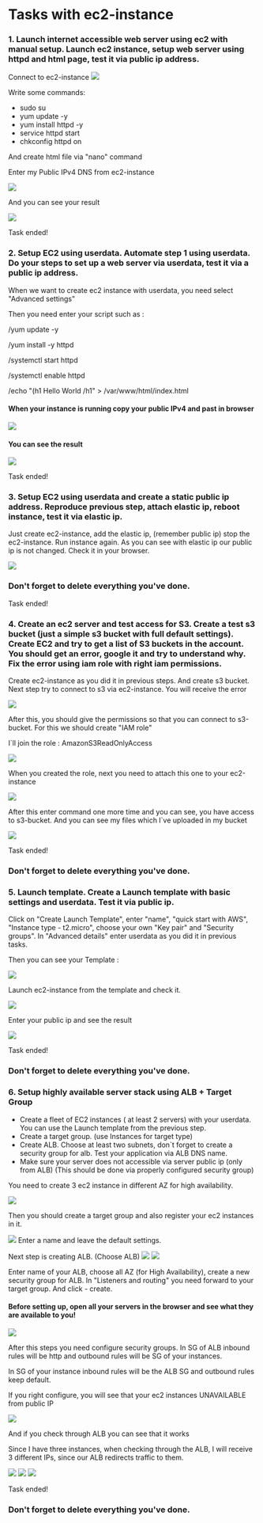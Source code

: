# Tasks with ec2-instance

### 1. Launch internet accessible web server using ec2 with manual setup. Launch ec2 instance, setup web server using httpd and html page, test it via public ip address.

Connect to ec2-instance
![](assets/connect-to-ec2.png)

Write some commands:

- sudo su
- yum update -y
- yum install httpd -y
- service httpd start
- chkconfig httpd on

And create html file via "nano" command


Enter my Public IPv4 DNS from ec2-instance

![](assets/ec2-dns-name.png)

And you can see your result

![](assets/ended-task1.png)

Task ended!

### 2. Setup EC2 using userdata. Automate step 1 using userdata. Do your steps to set up a web server via userdata, test it via a public ip address.

When we want to create ec2 instance with userdata, you need select "Advanced settings" 

Then you need enter your script such as :

/yum update -y

/yum install -y httpd

/systemctl start httpd

/systemctl enable httpd

/echo "(h1 Hello World /h1" > /var/www/html/index.html

#### When your instance is running copy your public IPv4 and past in browser

![](assets/public-ip.png)

#### You can see the result

![](assets/result-hello-world.png)

Task ended!

### 3. Setup EC2 using userdata and create a static public ip address. Reproduce previous step, attach elastic ip, reboot instance, test it via elastic ip.

Just create ec2-instance, add the elastic ip, (remember public ip) stop the ec2-instance.
Run instance again.
As you can see with elastic ip our public ip is not changed. Check it in your browser.

![](assets/public-elastic-ip.png)

### Don't forget to delete everything you've done.

Task ended!

### 4. Create an ec2 server and test access for S3. Create a test s3 bucket (just a simple s3 bucket with full default settings). Create EC2 and try to get a list of S3 buckets in the account. You should get an error, google it and try to understand why. Fix the error using iam role with right iam permissions.

Create ec2-instance as you did it in previous steps. And create s3 bucket.
Next step try to connect to s3 via ec2-instance. You will receive the error

![](assets/try-connect-to-bucket.png)

After this, you should give the permissions so that you can connect to s3-bucket.
For this we should create "IAM role"

I`ll join the role : AmazonS3ReadOnlyAccess

![](assets/s3-aim-policy.png)

When you created the role, next you need to attach this one to your ec2-instance

![](assets/attach-role.png)

After this enter command one more time and you can see, you have access to s3-bucket. And you can see my files which I`ve uploaded in my bucket

![](assets/s3-bucket-files.png)

Task ended!

### Don't forget to delete everything you've done.

### 5. Launch template. Create a Launch template with basic settings and userdata. Test it via public ip.

Click on "Create Launch Template", enter "name", "quick start with AWS", "Instance type - t2.micro", choose your own "Key pair" and "Security groups".
In "Advanced details" enter userdata as you did it in previous tasks.

Then you can see your Template :

![](assets/ec2-template.png)

Launch ec2-instance from the template and check it.

![](assets/check-template.png)

Enter your public ip and see the result

![](assets/hw.png)

Task ended!

### Don't forget to delete everything you've done.

### 6. Setup highly available server stack using ALB + Target Group

- Create a fleet of EC2 instances ( at least 2 servers) with your userdata. You can use the Launch template from the previous step.
- Create a target group. (use Instances for target type)
- Create ALB. Choose at least two subnets, don`t forget to create a security group for alb.
  Test your application via ALB DNS name.
- Make sure your server does not accessible via server public ip (only from ALB)
  (This should be done via properly configured security group)

You need to create 3 ec2 instance in different AZ for high availability.

![](assets/ec2-3AZ.png)

Then you should create a target group and also register your ec2 instances in it.

![](assets/create-tg.png)
Enter a name and leave the default settings.

Next step is creating ALB. (Choose ALB)
![](assets/create-alb.png)
![](assets/alb.png)

Enter name of your ALB, choose all AZ (for High Availability), create a new security group for ALB.
In "Listeners and routing" you need forward to your target group. And click - create.

#### Before setting up, open all your servers in the browser and see what they are available to you!
![](assets/result-hello-world.png)

After this steps you need configure security groups.
In SG of ALB inbound rules will be http and outbound rules will be SG of your instances.

In SG of your instance inbound rules will be the ALB SG and outbound rules keep default.

If you right configure, you will see that your ec2 instances UNAVAILABLE from public IP

![](assets/error-ec2.png)

And if you check through ALB you can see that it works

Since I have three instances, when checking through the ALB, I will receive 3 different IPs, since our ALB redirects traffic to them.

![](assets/in1.png)
![](assets/in2.png)
![](assets/in3.png)

Task ended!

### Don't forget to delete everything you've done.

